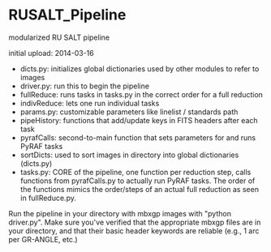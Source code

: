 RUSALT_Pipeline
===============

modularized RU SALT pipeline


initial upload: 2014-03-16

- dicts.py: initializes global dictionaries used by other modules to refer to images
- driver.py: run this to begin the pipeline
- fullReduce: runs tasks in tasks.py in the correct order for a full reduction
- indivReduce: lets one run individual tasks
- params.py: customizable parameters like linelist / standards path
- pipeHistory: functions that add/update keys in FITS headers after each task
- pyrafCalls: second-to-main function that sets parameters for and runs PyRAF tasks
- sortDicts: used to sort images in directory into global dictionaries (dicts.py)
- tasks.py: CORE of the pipeline, one function per reduction step, calls functions from pyrafCalls.py to actually run PyRAF tasks. The order of the functions mimics the order/steps of an actual full reduction as seen in fullReduce.py.

Run the pipeline in your directory with mbxgp images with "python driver.py". Make sure you've verified that the appropriate mbxgp files are in your directory, and that their basic header keywords are reliable (e.g., 1 arc per GR-ANGLE, etc.)
